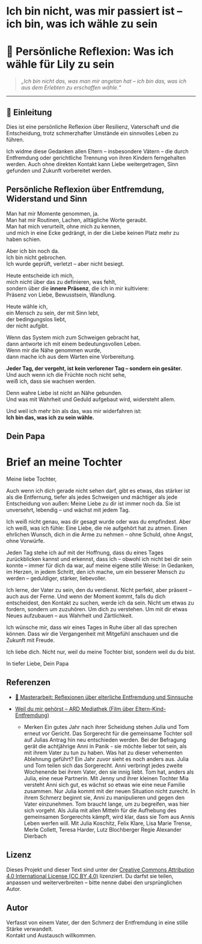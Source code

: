 # Ich bin nicht, was mir passiert ist – ich bin, was ich wähle zu sein

# 💬 Persönliche Reflexion: Was ich wähle für Lily zu sein 

> *„Ich bin nicht das, was man mir angetan hat – ich bin das, was ich aus dem Erlebten zu erschaffen wähle.“*
---

## 🧭 Einleitung

Dies ist eine persönliche Reflexion über Resilienz, Vaterschaft und die Entscheidung, trotz schmerzhafter Umstände ein sinnvolles Leben zu führen.

Ich widme diese Gedanken allen Eltern – insbesondere Vätern – die durch Entfremdung oder gerichtliche Trennung von ihren Kindern ferngehalten werden. Auch ohne direkten Kontakt kann Liebe weitergetragen, Sinn gefunden und Zukunft vorbereitet werden.

## Persönliche Reflexion über Entfremdung, Widerstand und Sinn

Man hat mir Momente genommen, ja.  
Man hat mir Routinen, Lachen, alltägliche Worte geraubt.  
Man hat mich verurteilt, ohne mich zu kennen,  
und mich in eine Ecke gedrängt, in der die Liebe keinen Platz mehr zu haben schien.

Aber ich bin noch da.  
Ich bin nicht gebrochen.  
Ich wurde geprüft, verletzt – aber nicht besiegt.

Heute entscheide ich mich,  
mich nicht über das zu definieren, was fehlt,  
sondern über die **innere Präsenz**, die ich in mir kultiviere:  
Präsenz von Liebe, Bewusstsein, Wandlung.

Heute wähle ich,  
ein Mensch zu sein, der mit Sinn lebt,  
der bedingungslos liebt,  
der nicht aufgibt.

Wenn das System mich zum Schweigen gebracht hat,  
dann antworte ich mit einem bedeutungsvollen Leben.  
Wenn mir die Nähe genommen wurde,  
dann mache ich aus dem Warten eine Vorbereitung.

**Jeder Tag, der vergeht, ist kein verlorener Tag – sondern ein gesäter.**  
Und auch wenn ich die Früchte noch nicht sehe,  
weiß ich, dass sie wachsen werden.

Denn wahre Liebe ist nicht an Nähe gebunden.  
Und was mit Wahrheit und Geduld aufgebaut wird, widersteht allem.

Und weil ich mehr bin als das, was mir widerfahren ist:  
**Ich bin das, was ich zu sein wähle.**

Dein Papa
---

# Brief an meine Tochter
Meine liebe Tochter,

Auch wenn ich dich gerade nicht sehen darf, gibt es etwas, das stärker ist als die Entfernung, tiefer als jedes Schweigen und mächtiger als jede Entscheidung von außen:
Meine Liebe zu dir ist immer noch da.
Sie ist unversehrt, lebendig – und wächst mit jedem Tag.

Ich weiß nicht genau, was dir gesagt wurde oder was du empfindest.
Aber ich weiß, was ich fühle:
Eine Liebe, die nie aufgehört hat zu atmen.
Einen ehrlichen Wunsch, dich in die Arme zu nehmen – ohne Schuld, ohne Angst, ohne Vorwürfe.

Jeden Tag stehe ich auf mit der Hoffnung,
dass du eines Tages zurückblicken kannst
und erkennst, dass ich – obwohl ich nicht bei dir sein konnte –
immer für dich da war, auf meine eigene stille Weise:
In Gedanken, im Herzen, in jedem Schritt, den ich mache,
um ein besserer Mensch zu werden – geduldiger, stärker, liebevoller.

Ich lerne, der Vater zu sein, den du verdienst.
Nicht perfekt, aber präsent – auch aus der Ferne.
Und wenn der Moment kommt,
falls du dich entscheidest, den Kontakt zu suchen,
werde ich da sein.
Nicht um etwas zu fordern, sondern um zuzuhören.
Um dich zu verstehen.
Um mit dir etwas Neues aufzubauen – aus Wahrheit und Zärtlichkeit.

Ich wünsche mir, dass wir eines Tages in Ruhe über all das sprechen können.
Dass wir die Vergangenheit mit Mitgefühl anschauen
und die Zukunft mit Freude.

Ich liebe dich.
Nicht nur, weil du meine Tochter bist,
sondern weil du du bist.

In tiefer Liebe,
Dein Papa

## Referenzen

- [📄 Masterarbeit: Reflexionen über elterliche Entfremdung und Sinnsuche](./Masterarbeit.pdf)

- [Weil du mir gehörst – ARD Mediathek (Film über Eltern-Kind-Entfremdung)](https://www.ardmediathek.de/video/film/weil-du-mir-gehoerst/swr/Y3JpZDovL3N3ci5kZS9hZXgvbzE1OTgyMzM)

    - Merken
Ein gutes Jahr nach ihrer Scheidung stehen Julia und Tom erneut vor Gericht. Das Sorgerecht für die gemeinsame Tochter soll auf Julias Antrag hin neu entschieden werden. Bei der Befragung gerät die achtjährige Anni in Panik - sie möchte lieber tot sein, als mit ihrem Vater zu tun zu haben. Was hat zu dieser vehementen Ablehnung geführt? Ein Jahr zuvor sieht es noch anders aus. Julia und Tom teilen sich das Sorgerecht. Anni verbringt jedes zweite Wochenende bei ihrem Vater, den sie innig liebt. Tom hat, anders als Julia, eine neue Partnerin. Mit Jenny und ihrer kleinen Tochter Mia versteht Anni sich gut, es wächst so etwas wie eine neue Familie zusammen. Nur Julia kommt mit der neuen Situation nicht zurecht. In ihrem Schmerz beginnt sie, Anni zu manipulieren und gegen den Vater einzunehmen. Tom braucht lange, um zu begreifen, was hier sich vorgeht. Als Julia mit allen Mitteln für die Aufhebung des gemeinsamen Sorgerechts kämpft, wird klar, dass sie Tom aus Annis Leben werfen will. 
Mit Julia Koschitz, Felix Klare, Lisa Marie Trense, Merle Collett, Teresa Harder, Lutz Blochberger
Regie Alexander Dierbach

## Lizenz

Dieses Projekt und dieser Text sind unter der [Creative Commons Attribution 4.0 International License (CC BY 4.0)](https://creativecommons.org/licenses/by/4.0/) lizenziert. Du darfst sie teilen, anpassen und weiterverbreiten – bitte nenne dabei den ursprünglichen Autor.

## Autor

Verfasst von einem Vater, der den Schmerz der Entfremdung in eine stille Stärke verwandelt.  
Kontakt und Austausch willkommen.
